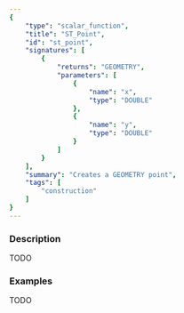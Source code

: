 ```yaml
---
{
    "type": "scalar_function",
    "title": "ST_Point",
    "id": "st_point",
    "signatures": [
        {
            "returns": "GEOMETRY",
            "parameters": [
                {
                    "name": "x",
                    "type": "DOUBLE"
                },
                {
                    "name": "y",
                    "type": "DOUBLE"
                }
            ]
        }
    ],
    "summary": "Creates a GEOMETRY point",
    "tags": [
        "construction"
    ]
}
---
```


### Description

TODO

### Examples

TODO

